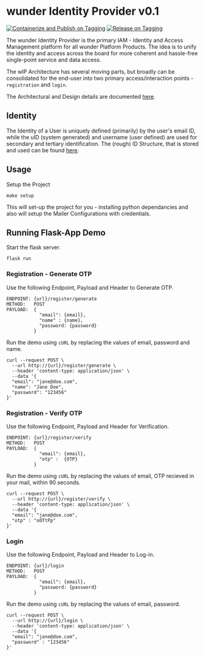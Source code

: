 # wunder Identity Provider v0.1

[![Containerize and Publish on Tagging](https://github.com/TanmoySG/wunder-identity-provider/actions/workflows/containerize-and-publish.yml/badge.svg)](https://github.com/TanmoySG/wunder-identity-provider/actions/workflows/containerize-and-publish.yml) [![Release on Tagging](https://github.com/TanmoySG/wunder-identity-provider/actions/workflows/release-on-github.yml/badge.svg)](https://github.com/TanmoySG/wunder-identity-provider/actions/workflows/release-on-github.yml) 

The wunder Identity Provider is the primary IAM - Identity and Access Management platform for all wunder Platform Products. The idea is to unify the identity and access across the board for more coherent and hassle-free single-point service and data access.

The wIP Architecture has several moving parts, but broadly can be consolidated for the end-user into two primary access/interaction points - `registration` and `login`. 

The Architectural and Design details are documented [here](./architecture/README.md).

## Identity

The Identity of a User is uniquely defined (primarily) by the user's email ID, while the uID (system generated) and username (user defined) are used for secondary and tertiary identification. The (rough) ID Structure, that is stored and used can be found [here](./architecture/README.md#identity-specification). 

## Usage 

Setup the Project
```
make setup
```
This will set-up the project for you - installing python dependancies and also will setup the Mailer Configurations with credentials.

## Running Flask-App Demo

Start the flask server.
```
flask run
```

### Registration - Generate OTP

Use the following Endpoint, Payload and Header to Generate OTP.

```
ENDPOINT: {url}/register/generate
METHOD:   POST
PAYLOAD:  {
            "email": {email},
            "name" : {name},
            "password: {password}
          }
```
Run the demo using `cURL` by replacing the values of email, password and name.

```
curl --request POST \
  --url http://{url}/register/generate \
  --header 'content-type: application/json' \
  --data '{
  "email": "jane@doe.com",
  "name": "Jane Doe",
  "password": "123456"
}'
```
### Registration - Verify OTP

Use the following Endpoint, Payload and Header for Verification.

```
ENDPOINT: {url}/register/verify
METHOD:   POST
PAYLOAD:  {
            "email": {email},
            "otp" :  {OTP}
          }
```
Run the demo using `cURL` by replacing the values of email, OTP recieved in your mail, within 90 seconds.
```
curl --request POST \
  --url http://{url}/register/verify \
  --header 'content-type: application/json' \
  --data '{
  "email": "jane@doe.com",
  "otp" : "oOTtPp"
}'
```

### Login

Use the following Endpoint, Payload and Header to Log-in.

```
ENDPOINT: {url}/login
METHOD:   POST
PAYLOAD:  {
            "email": {email},
            "password: {password}
          }
```

Run the demo using `cURL` by replacing the values of email, password.
```
curl --request POST \
  --url http://{url}/login \
  --header 'content-type: application/json' \
  --data '{
  "email": "jane@doe.com",
  "password" : "123456"
}'
```
